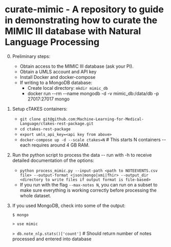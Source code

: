 # curate-mimic - A repository to guide in demonstrating how to curate the MIMIC III database with Natural Language Processing

0. Preliminary steps: 
    * Obtain access to the MIMIC III database (ask your PI).
    * Obtain a UMLS account and API key
    * Install Docker and docker-compose
    * If writing to a MongoDB database:
      * Create local directory: ```mkdir mimic_db```
      * docker run --rm --name mongodb -d -v mimic_db:/data/db -p 27017:27017 mongo

1. Setup cTAKES containers: 
    * ```git clone git@github.com:Machine-Learning-for-Medical-Language/ctakes-rest-package.git```
    * ```cd ctakes-rest-package```
    * ```export umls_api_key=<api key from above>```
    * ```docker-compose up -d --scale ctakes=N```   # This starts N containers -- each requires around 4 GB RAM.

2. Run the python script to process the data -- run with -h to receive detailed documentation of the options:
    * ```python process_mimic.py --input-path <path to NOTEEVENTS.csv file> --output-format <json|mongo|xmi|fhir> --output_dir <directory to write files if output format is file-based>```
    * If you run with the flag ```--max-notes N```, you can run on a subset to make sure everything is working correctly before processing the whole dataset.

3. If you used MongoDB, check into some of the output:

    ```$ mongo```

    ```> use mimic```

    ```> db.note_nlp.stats()['count']``` # Should return number of notes processed and entered into database

    



